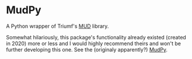 # MudPy
A Python wrapper of Triumf's [MUD](https://cmms.triumf.ca/mud/) library.

Somewhat hilariously, this package's functionality already existed (created in 2020) more or less and I would highly recommend theirs and won't be further developing this one. See the (originaly apparently?) [MudPy](https://github.com/dfujim/mudpy).
